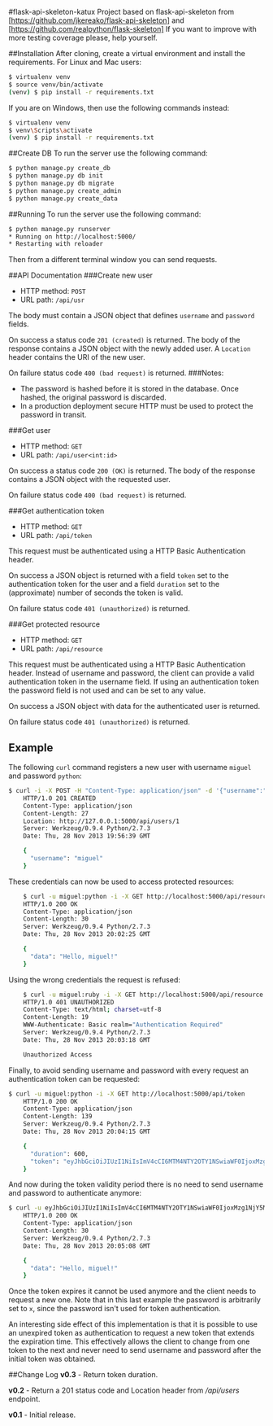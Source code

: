 #flask-api-skeleton-katux 
Project based on flask-api-skeleton from [https://github.com/jkereako/flask-api-skeleton] and [https://github.com/realpython/flask-skeleton]
If you want to improve with more testing coverage please, help yourself. 

##Installation
After cloning, create a virtual environment and install the requirements. For Linux and Mac users:

```sh
$ virtualenv venv
$ source venv/bin/activate
(venv) $ pip install -r requirements.txt
```
If you are on Windows, then use the following commands instead:
```sh
$ virtualenv venv
$ venv\Scripts\activate
(venv) $ pip install -r requirements.txt
```
##Create DB
To run the server use the following command:
```sh
$ python manage.py create_db
$ python manage.py db init
$ python manage.py db migrate
$ python manage.py create_admin
$ python manage.py create_data
```

##Running
To run the server use the following command:
```sh
$ python manage.py runserver
* Running on http://localhost:5000/
* Restarting with reloader
```
Then from a different terminal window you can send requests.

##API Documentation
###Create new user
- HTTP method: `POST`
- URL path: `/api/usr`

The body must contain a JSON object that defines `username` and `password` fields.

On success a status code `201 (created)` is returned. The body of the response contains a JSON object with the newly added user. A `Location` header contains the URI of the new user.

On failure status code `400 (bad request)` is returned.
###Notes:
- The password is hashed before it is stored in the database. Once hashed, the original password is discarded.
- In a production deployment secure HTTP must be used to protect the password in transit.

###Get user
- HTTP method: `GET`
- URL path: `/api/user<int:id>`

On success a status code `200 (OK)` is returned. The body of the response contains a JSON object with the requested user.

On failure status code `400 (bad request)` is returned.

###Get authentication token
- HTTP method: `GET`
- URL path: `/api/token`

This request must be authenticated using a HTTP Basic Authentication header.

On success a JSON object is returned with a field `token` set to the authentication token for the user and a field `duration` set to the (approximate) number of seconds the token is valid.

On failure status code `401 (unauthorized)` is returned.

###Get protected resource
- HTTP method: `GET`
- URL path: `/api/resource`
 
This request must be authenticated using a HTTP Basic Authentication header. Instead of username and password, the client can provide a valid authentication token in the username field. If using an authentication token the password field is not used and can be set to any value.

On success a JSON object with data for the authenticated user is returned.

On failure status code `401 (unauthorized)` is returned.

## Example
The following `curl` command registers a new user with username `miguel` and password `python`:
```sh
$ curl -i -X POST -H "Content-Type: application/json" -d '{"username":"miguel","password":"python"}' http://127.0.0.1:5000/api/users
    HTTP/1.0 201 CREATED
    Content-Type: application/json
    Content-Length: 27
    Location: http://127.0.0.1:5000/api/users/1
    Server: Werkzeug/0.9.4 Python/2.7.3
    Date: Thu, 28 Nov 2013 19:56:39 GMT

    {
      "username": "miguel"
    }
```
These credentials can now be used to access protected resources:
```sh
    $ curl -u miguel:python -i -X GET http://localhost:5000/api/resource
    HTTP/1.0 200 OK
    Content-Type: application/json
    Content-Length: 30
    Server: Werkzeug/0.9.4 Python/2.7.3
    Date: Thu, 28 Nov 2013 20:02:25 GMT

    {
      "data": "Hello, miguel!"
    }
```
Using the wrong credentials the request is refused:
```sh
    $ curl -u miguel:ruby -i -X GET http://localhost:5000/api/resource
    HTTP/1.0 401 UNAUTHORIZED
    Content-Type: text/html; charset=utf-8
    Content-Length: 19
    WWW-Authenticate: Basic realm="Authentication Required"
    Server: Werkzeug/0.9.4 Python/2.7.3
    Date: Thu, 28 Nov 2013 20:03:18 GMT

    Unauthorized Access
```
Finally, to avoid sending username and password with every request an authentication token can be requested:
```sh
$ curl -u miguel:python -i -X GET http://localhost:5000/api/token
    HTTP/1.0 200 OK
    Content-Type: application/json
    Content-Length: 139
    Server: Werkzeug/0.9.4 Python/2.7.3
    Date: Thu, 28 Nov 2013 20:04:15 GMT

    {
      "duration": 600,
      "token": "eyJhbGciOiJIUzI1NiIsImV4cCI6MTM4NTY2OTY1NSwiaWF0IjoxMzg1NjY5MDU1fQ.eyJpZCI6MX0.XbOEFJkhjHJ5uRINh2JA1BPzXjSohKYDRT472wGOvjc"
    }
```
And now during the token validity period there is no need to send username and password to authenticate anymore:
```sh
$ curl -u eyJhbGciOiJIUzI1NiIsImV4cCI6MTM4NTY2OTY1NSwiaWF0IjoxMzg1NjY5MDU1fQ.eyJpZCI6MX0.XbOEFJkhjHJ5uRINh2JA1BPzXjSohKYDRT472wGOvjc:x -i -X GET http://localhost:5000/api/resource
    HTTP/1.0 200 OK
    Content-Type: application/json
    Content-Length: 30
    Server: Werkzeug/0.9.4 Python/2.7.3
    Date: Thu, 28 Nov 2013 20:05:08 GMT

    {
      "data": "Hello, miguel!"
    }
```
Once the token expires it cannot be used anymore and the client needs to request a new one. Note that in this last example the password is arbitrarily set to `x`, since the password isn't used for token authentication.

An interesting side effect of this implementation is that it is possible to use an unexpired token as authentication to request a new token that extends the expiration time. This effectively allows the client to change from one token to the next and never need to send username and password after the initial token was obtained.

##Change Log
**v0.3** - Return token duration.

**v0.2** - Return a 201 status code and Location header from */api/users* endpoint.

**v0.1** - Initial release.
